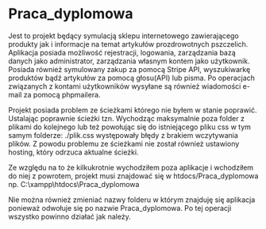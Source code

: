 # Praca_dyplomowa
Jest to projekt będący symulacją sklepu internetowego zawierającego produkty jak i informacje na temat artykułów prozdrowotnych pszczelich. Aplikacja posiada możliwość rejestracji, logowania, zarządzania bazą danych jako administrator, zarządzania własnym kontem jako użytkownik. Posiada również symulowany zakup za pomocą Stripe API, wyszukiwarkę produktów bądź artykułów za pomocą głosu(API) lub pisma. Po operacjach związanych z kontami użytkowników wysyłane są również wiadomości e-mail za pomocą phpmailera. 

Projekt posiada problem ze ścieżkami którego nie byłem w stanie poprawić. Ustalając poprawnie ścieżki tzn. Wychodząc maksymalnie poza folder z plikami do kolejnego 
lub też powołując się do istniejącego pliku css w tym samym folderze: ./plik.css występowały błędy z brakiem wczytywania plików. Z powodu problemu ze ścieżkami
nie został również ustawiony hosting, który odrzuca aktualne ścieżki. 

Ze względu na to że kilkukrotnie wychodziłem poza aplikacje i wchodziłem do niej z powrotem, projekt musi znajdować się w 
htdocs/Praca_dyplomowa np. C:\xampp\htdocs\Praca_dyplomowa

Nie można również zmieniać nazwy folderu w którym znajduję się aplikacja ponieważ odwołuje się po nazwie Praca_dyplomowa.
Po tej operacji wszystko powinno działać jak należy. 
